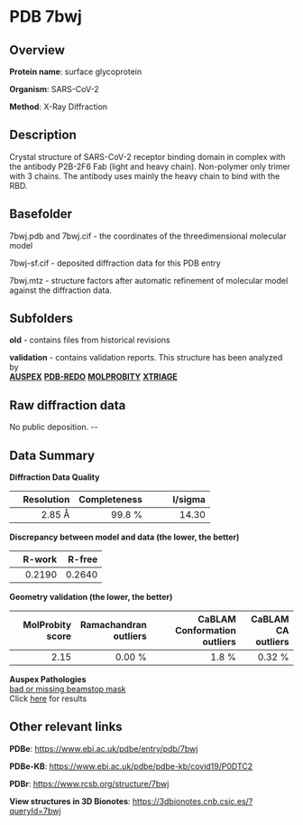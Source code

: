 # PDB 7bwj

## Overview

**Protein name**: surface glycoprotein

**Organism**: SARS-CoV-2

**Method**: X-Ray Diffraction

## Description

Crystal structure of SARS-CoV-2 receptor binding domain in complex with the antibody P2B-2F6 Fab (light and heavy chain). Non-polymer only trimer with 3 chains. The antibody uses mainly the heavy chain to bind with the RBD. 

## Basefolder

7bwj.pdb and 7bwj.cif - the coordinates of the threedimensional molecular model

7bwj-sf.cif - deposited diffraction data for this PDB entry

7bwj.mtz - structure factors after automatic refinement of molecular model against the diffraction data.

## Subfolders



**old** - contains files from historical revisions

**validation** - contains validation reports. This structure has been analyzed by <br>[**AUSPEX**](https://github.com/thorn-lab/coronavirus_structural_task_force/tree/master/pdb/surface_glycoprotein/SARS-CoV-2/7bwj/validation/auspex) [**PDB-REDO**](https://github.com/thorn-lab/coronavirus_structural_task_force/tree/master/pdb/surface_glycoprotein/SARS-CoV-2/7bwj/validation/pdb-redo) [**MOLPROBITY**](https://github.com/thorn-lab/coronavirus_structural_task_force/tree/master/pdb/surface_glycoprotein/SARS-CoV-2/7bwj/validation/molprobity) [**XTRIAGE**](https://github.com/thorn-lab/coronavirus_structural_task_force/blob/master/pdb/surface_glycoprotein/SARS-CoV-2/7bwj/validation/Xtriage_output.log)   



## Raw diffraction data

No public deposition. --<br> 

## Data Summary
**Diffraction Data Quality**

|   | Resolution | Completeness| I/sigma |
|---|-------------:|----------------:|--------------:|
|   |2.85 Å|99.8  %|<img width=50/>14.30|

**Discrepancy between model and data (the lower, the better)**

|   | **R-work**| **R-free**   
|---|-------------:|----------------:|           
||  0.2190|  0.2640|

**Geometry validation (the lower, the better)**

|   |**MolProbity<br>score**| **Ramachandran<br>outliers** | **CaBLAM<br>Conformation outliers** | **CaBLAM<br>CA outliers** |
|---|-------------:|----------------:|----------------:|----------------:|
||  2.15|  0.00 %|1.8 %|0.32 %|

**Auspex Pathologies**<br> [bad or missing beamstop mask](https://www.auspex.de/pathol/#2)<br>Click [here](https://github.com/thorn-lab/coronavirus_structural_task_force/blob/master/pdb/surface_glycoprotein/SARS-CoV-2/7bwj/validation/auspex/7bwj_auspex_comments.txt)  for results

 



## Other relevant links 
**PDBe**:  https://www.ebi.ac.uk/pdbe/entry/pdb/7bwj

**PDBe-KB**: https://www.ebi.ac.uk/pdbe/pdbe-kb/covid19/P0DTC2 
 
**PDBr**: https://www.rcsb.org/structure/7bwj 

**View structures in 3D Bionotes**: https://3dbionotes.cnb.csic.es/?queryId=7bwj

